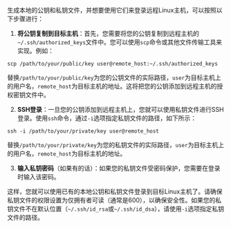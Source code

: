 生成本地的公钥和私钥文件，并想要使用它们来登录远程Linux主机，可以按照以下步骤进行：

1. **将公钥复制到目标主机**：首先，您需要将您的公钥复制到远程主机的`~/.ssh/authorized_keys`文件中。您可以使用`scp`命令或其他文件传输工具来实现。例如：

```shell
scp /path/to/your/public/key user@remote_host:~/.ssh/authorized_keys
```

替换`/path/to/your/public/key`为您的公钥文件的实际路径，`user`为目标主机上的用户名，`remote_host`为目标主机的地址。这将把您的公钥添加到远程主机的授权密钥文件中。

2. **SSH登录**：一旦您的公钥添加到远程主机上，您就可以使用私钥文件进行SSH登录。使用`ssh`命令，通过`-i`选项指定私钥文件的路径，如下所示：
```shell
ssh -i /path/to/your/private/key user@remote_host
```
 替换`/path/to/your/private/key`为您的私钥文件的实际路径，`user`为目标主机上的用户名，`remote_host`为目标主机的地址。

3. **输入私钥密码**（如果有的话）：如果您的私钥文件受密码保护，您需要在登录时输入该密码。

这样，您就可以使用已有的本地公钥和私钥文件登录到目标Linux主机了。请确保私钥文件的权限设置为仅拥有者可读（通常是600），以确保安全性。如果您的私钥文件不在默认位置（`~/.ssh/id_rsa`或`~/.ssh/id_dsa`），请使用`-i`选项指定私钥文件的路径。